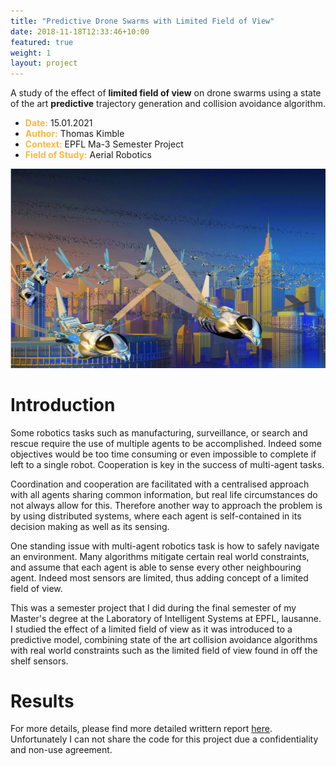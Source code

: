 ```yaml
---
title: "Predictive Drone Swarms with Limited Field of View"
date: 2018-11-18T12:33:46+10:00
featured: true
weight: 1
layout: project
---
```


A study of the effect of **limited field of view** on drone swarms using a state of the art **predictive** trajectory generation and collision avoidance algorithm.

* <span style="color:#fdb73e">**Date:**</span> 15.01.2021
* <span style="color:#fdb73e">**Author:**</span> Thomas Kimble
* <span style="color:#fdb73e">**Context:**</span> EPFL Ma-3 Semester Project
* <span style="color:#fdb73e">**Field of Study:**</span> Aerial Robotics


![Swarm](/images/project-images/swarm.png)

# Introduction

Some robotics tasks such as manufacturing, surveillance, or search and rescue require the use of multiple agents to be accomplished. Indeed some objectives would be too time consuming or even impossible to complete if left to a single robot. Cooperation is key in the success of multi-agent tasks.

Coordination and cooperation are facilitated with a centralised approach with all agents sharing common information, but real life circumstances do not always allow for this. Therefore another way to approach the problem is by using distributed systems, where each agent is self-contained in its decision making as well as its sensing.

One standing issue with multi-agent robotics task is how to safely navigate an environment. Many algorithms mitigate certain real world constraints, and assume that each agent is able to sense every other neighbouring agent. Indeed most sensors are limited, thus adding concept of a limited field of view.

This was a semester project that I did during the final semester of my Master's degree at the Laboratory of Intelligent Systems at EPFL, lausanne. I studied the effect of a limited field of view as it was introduced to a predictive model, combining state of the art collision avoidance algorithms with real world constraints such as the limited field of view found in off the shelf sensors.

# Results



For more details, please find more detailed writtern report [here](/project_data/swarm/swarm_report.pdf). Unfortunately I can not share the code for this project due a confidentiality and non-use agreement.
